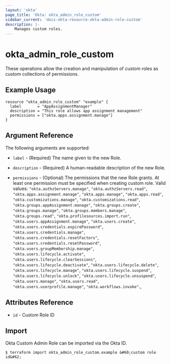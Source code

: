 ```yaml
---
layout: 'okta'
page_title: 'Okta: okta_admin_role_custom'
sidebar_current: 'docs-okta-resource-okta-admin-role-custom'
description: |-
    Manages custom roles.
---
```


# okta_admin_role_custom

These operations allow the creation and manipulation of custom roles as custom collections of permissions.

## Example Usage

```hcl
resource "okta_admin_role_custom" "example" {
  label       = "AppAssignmentManager"
  description = "This role allows app assignment management"
  permissions = ["okta.apps.assignment.manage"]
}
```

## Argument Reference

The following arguments are supported:

- `label` - (Required) The name given to the new Role.

- `description` - (Required) A human-readable description of the new Role.

- `permissions` - (Optional) The permissions that the new Role grants. At least one
  permission must be specified when creating custom role. Valid values: `"okta.authzServers.manage"`,
`"okta.authzServers.read"`,
`"okta.apps.assignment.manage"`,
`"okta.apps.manage"`,
`"okta.apps.read"`,
`"okta.customizations.manage"`,
`"okta.customizations.read"`,
`"okta.groups.appAssignment.manage"`,
`"okta.groups.create"`,
`"okta.groups.manage"`,
`"okta.groups.members.manage"`,
`"okta.groups.read"`,
`"okta.profilesources.import.run"`,
`"okta.users.appAssignment.manage"`,
`"okta.users.create"`,
`"okta.users.credentials.expirePassword"`,
`"okta.users.credentials.manage"`,
`"okta.users.credentials.resetFactors"`,
`"okta.users.credentials.resetPassword"`,
`"okta.users.groupMembership.manage"`,
`"okta.users.lifecycle.activate"`,
`"okta.users.lifecycle.clearSessions"`,
`"okta.users.lifecycle.deactivate"`,
`"okta.users.lifecycle.delete"`,
`"okta.users.lifecycle.manage"`,
`"okta.users.lifecycle.suspend"`,
`"okta.users.lifecycle.unlock"`,
`"okta.users.lifecycle.unsuspend"`,
`"okta.users.manage"`,
`"okta.users.read"`,
`"okta.users.userprofile.manage"`,
`"okta.workflows.invoke"`.,

## Attributes Reference

- `id` - Custom Role ID

## Import

Okta Custom Admin Role can be imported via the Okta ID.

```
$ terraform import okta_admin_role_custom.example &#60;custom role id&#62;
```
